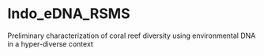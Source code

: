 # Indo_eDNA_RSMS
Preliminary characterization of coral reef diversity using environmental DNA in a hyper-diverse context
